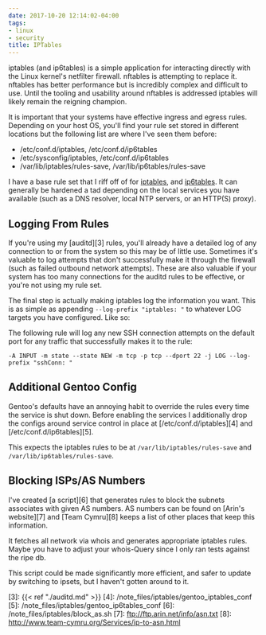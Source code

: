 ```yaml
---
date: 2017-10-20 12:14:02-04:00
tags:
- linux
- security
title: IPTables
---
```


iptables (and ip6tables) is a simple application for interacting directly with
the Linux kernel's netfilter firewall. nftables is attempting to replace it.
nftables has better performance but is incredibly complex and difficult to use.
Until the tooling and usability around nftables is addressed iptables will
likely remain the reigning champion.

It is important that your systems have effective ingress and egress rules.
Depending on your host OS, you'll find your rule set stored in different
locations but the following list are where I've seen them before:

* /etc/conf.d/iptables, /etc/conf.d/ip6tables
* /etc/sysconfig/iptables, /etc/conf.d/ip6tables
* /var/lib/iptables/rules-save, /var/lib/ip6tables/rules-save

I have a base rule set that I riff off of for [iptables][1], and
[ip6tables][2]. It can generally be hardened a tad depending on the local
services you have available (such as a DNS resolver, local NTP servers, or an
HTTP(S) proxy).

## Logging From Rules

If you're using my [auditd][3] rules, you'll already have a detailed log of any
connection to or from the system so this may be of little use. Sometimes it's
valuable to log attempts that don't successfully make it through the firewall
(such as failed outbound network attempts).  These are also valuable if your
system has too many connections for the auditd rules to be effective, or you're
not using my rule set.

The final step is actually making iptables log the information you want. This
is as simple as appending `--log-prefix "iptables: "` to whatever LOG targets
you have configured. Like so:

The following rule will log any new SSH connection attempts on the default port
for any traffic that successfully makes it to the rule:

```
-A INPUT -m state --state NEW -m tcp -p tcp --dport 22 -j LOG --log-prefix "sshConn: "
```

## Additional Gentoo Config

Gentoo's defaults have an annoying habit to override the rules every time the
service is shut down. Before enabling the services I additionally drop the
configs around service control in place at [/etc/conf.d/iptables][4] and
[/etc/conf.d/ip6tables][5].

This expects the iptables rules to be at `/var/lib/iptables/rules-save` and
`/var/lib/ip6tables/rules-save`.

## Blocking ISPs/AS Numbers

I've created [a script][6] that generates rules to block the subnets associates
with given AS numbers. AS numbers can be found on [Arin's website][7] and [Team
Cymru][8] keeps a list of other places that keep this information.

It fetches all network via whois and generates appropriate iptables rules.
Maybe you have to adjust your whois-Query since I only ran tests against the
ripe db.

This script could be made significantly more efficient, and safer to update by
switching to ipsets, but I haven't gotten around to it.

[1]: /note_files/iptables/iptables.rules
[2]: /note_files/iptables/ip6tables.rules
[3]: {{< ref "./auditd.md" >}}
[4]: /note_files/iptables/gentoo_iptables_conf
[5]: /note_files/iptables/gentoo_ip6tables_conf
[6]: /note_files/iptables/block_as.sh
[7]: ftp://ftp.arin.net/info/asn.txt
[8]: http://www.team-cymru.org/Services/ip-to-asn.html
